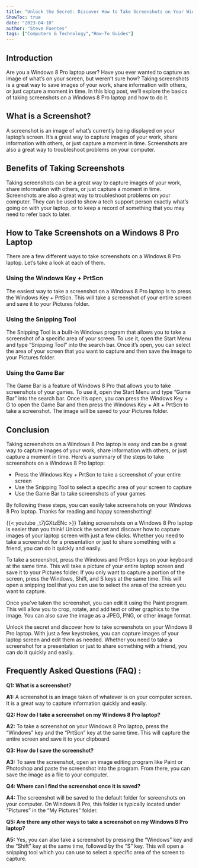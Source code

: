 ```yaml
---
title: "Unlock the Secret: Discover How to Take Screenshots on Your Windows 8 Pro Laptop!"
ShowToc: true 
date: "2023-04-10"
author: "Steve Fuentes" 
tags: ["Computers & Technology","How-To Guides"]
---
```

## Introduction

Are you a Windows 8 Pro laptop user? Have you ever wanted to capture an image of what’s on your screen, but weren’t sure how? Taking screenshots is a great way to save images of your work, share information with others, or just capture a moment in time. In this blog post, we’ll explore the basics of taking screenshots on a Windows 8 Pro laptop and how to do it. 

## What is a Screenshot?

A screenshot is an image of what’s currently being displayed on your laptop’s screen. It’s a great way to capture images of your work, share information with others, or just capture a moment in time. Screenshots are also a great way to troubleshoot problems on your computer. 

## Benefits of Taking Screenshots

Taking screenshots can be a great way to capture images of your work, share information with others, or just capture a moment in time. Screenshots are also a great way to troubleshoot problems on your computer. They can be used to show a tech support person exactly what’s going on with your laptop, or to keep a record of something that you may need to refer back to later. 

## How to Take Screenshots on a Windows 8 Pro Laptop

There are a few different ways to take screenshots on a Windows 8 Pro laptop. Let’s take a look at each of them. 

### Using the Windows Key + PrtScn

The easiest way to take a screenshot on a Windows 8 Pro laptop is to press the Windows Key + PrtScn. This will take a screenshot of your entire screen and save it to your Pictures folder. 

### Using the Snipping Tool

The Snipping Tool is a built-in Windows program that allows you to take a screenshot of a specific area of your screen. To use it, open the Start Menu and type “Snipping Tool” into the search bar. Once it’s open, you can select the area of your screen that you want to capture and then save the image to your Pictures folder. 

### Using the Game Bar

The Game Bar is a feature of Windows 8 Pro that allows you to take screenshots of your games. To use it, open the Start Menu and type “Game Bar” into the search bar. Once it’s open, you can press the Windows Key + G to open the Game Bar and then press the Windows Key + Alt + PrtScn to take a screenshot. The image will be saved to your Pictures folder. 

## Conclusion

Taking screenshots on a Windows 8 Pro laptop is easy and can be a great way to capture images of your work, share information with others, or just capture a moment in time. Here’s a summary of the steps to take screenshots on a Windows 8 Pro laptop: 

- Press the Windows Key + PrtScn to take a screenshot of your entire screen 
- Use the Snipping Tool to select a specific area of your screen to capture 
- Use the Game Bar to take screenshots of your games 

By following these steps, you can easily take screenshots on your Windows 8 Pro laptop. Thanks for reading and happy screenshotting!

{{< youtube _t7jGXtzENc >}} 
Taking screenshots on a Windows 8 Pro laptop is easier than you think! Unlock the secret and discover how to capture images of your laptop screen with just a few clicks. Whether you need to take a screenshot for a presentation or just to share something with a friend, you can do it quickly and easily.

To take a screenshot, press the Windows and PrtScn keys on your keyboard at the same time. This will take a picture of your entire laptop screen and save it to your Pictures folder. If you only want to capture a portion of the screen, press the Windows, Shift, and S keys at the same time. This will open a snipping tool that you can use to select the area of the screen you want to capture.

Once you’ve taken the screenshot, you can edit it using the Paint program. This will allow you to crop, rotate, and add text or other graphics to the image. You can also save the image as a JPEG, PNG, or other image format.

Unlock the secret and discover how to take screenshots on your Windows 8 Pro laptop. With just a few keystrokes, you can capture images of your laptop screen and edit them as needed. Whether you need to take a screenshot for a presentation or just to share something with a friend, you can do it quickly and easily.

## Frequently Asked Questions (FAQ) :
**Q1: What is a screenshot?**

**A1:** A screenshot is an image taken of whatever is on your computer screen. It is a great way to capture information quickly and easily. 

**Q2: How do I take a screenshot on my Windows 8 Pro laptop?**

**A2:** To take a screenshot on your Windows 8 Pro laptop, press the “Windows” key and the “PrtScn” key at the same time. This will capture the entire screen and save it to your clipboard.

**Q3: How do I save the screenshot?**

**A3:** To save the screenshot, open an image editing program like Paint or Photoshop and paste the screenshot into the program. From there, you can save the image as a file to your computer. 

**Q4: Where can I find the screenshot once it is saved?**

**A4:** The screenshot will be saved to the default folder for screenshots on your computer. On Windows 8 Pro, this folder is typically located under “Pictures” in the “My Pictures” folder. 

**Q5: Are there any other ways to take a screenshot on my Windows 8 Pro laptop?**

**A5:** Yes, you can also take a screenshot by pressing the “Windows” key and the “Shift” key at the same time, followed by the “S” key. This will open a snipping tool which you can use to select a specific area of the screen to capture.




